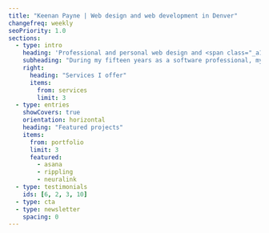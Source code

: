 ```yaml
---
title: "Keenan Payne | Web design and web development in Denver"
changefreq: weekly
seoPriority: 1.0
sections:
  - type: intro
    heading: 'Professional and personal web design and <span class="_a11y-hidden">web</span> development services'
    subheading: "During my fifteen years as a software professional, my work has generated <strong>millions in revenue</strong>, sign up <strong>millions of SaaS users</strong>, and empowered global organizations with <strong>scalable software</strong>"
    right:
      heading: "Services I offer"
      items:
        from: services
        limit: 3
  - type: entries
    showCovers: true
    orientation: horizontal
    heading: "Featured projects"
    items:
      from: portfolio
      limit: 3
      featured:
        - asana
        - rippling
        - neuralink
  - type: testimonials
    ids: [6, 2, 3, 10]
  - type: cta
  - type: newsletter
    spacing: 0
---
```

